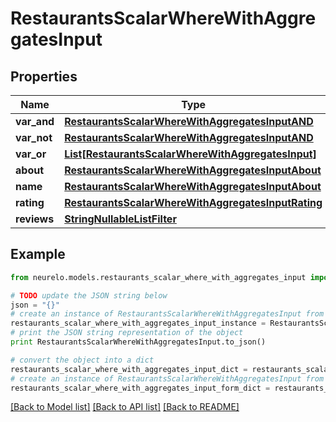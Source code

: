 # RestaurantsScalarWhereWithAggregatesInput


## Properties
Name | Type | Description | Notes
------------ | ------------- | ------------- | -------------
**var_and** | [**RestaurantsScalarWhereWithAggregatesInputAND**](RestaurantsScalarWhereWithAggregatesInputAND.md) |  | [optional] 
**var_not** | [**RestaurantsScalarWhereWithAggregatesInputAND**](RestaurantsScalarWhereWithAggregatesInputAND.md) |  | [optional] 
**var_or** | [**List[RestaurantsScalarWhereWithAggregatesInput]**](RestaurantsScalarWhereWithAggregatesInput.md) |  | [optional] 
**about** | [**RestaurantsScalarWhereWithAggregatesInputAbout**](RestaurantsScalarWhereWithAggregatesInputAbout.md) |  | [optional] 
**name** | [**RestaurantsScalarWhereWithAggregatesInputAbout**](RestaurantsScalarWhereWithAggregatesInputAbout.md) |  | [optional] 
**rating** | [**RestaurantsScalarWhereWithAggregatesInputRating**](RestaurantsScalarWhereWithAggregatesInputRating.md) |  | [optional] 
**reviews** | [**StringNullableListFilter**](StringNullableListFilter.md) |  | [optional] 

## Example

```python
from neurelo.models.restaurants_scalar_where_with_aggregates_input import RestaurantsScalarWhereWithAggregatesInput

# TODO update the JSON string below
json = "{}"
# create an instance of RestaurantsScalarWhereWithAggregatesInput from a JSON string
restaurants_scalar_where_with_aggregates_input_instance = RestaurantsScalarWhereWithAggregatesInput.from_json(json)
# print the JSON string representation of the object
print RestaurantsScalarWhereWithAggregatesInput.to_json()

# convert the object into a dict
restaurants_scalar_where_with_aggregates_input_dict = restaurants_scalar_where_with_aggregates_input_instance.to_dict()
# create an instance of RestaurantsScalarWhereWithAggregatesInput from a dict
restaurants_scalar_where_with_aggregates_input_form_dict = restaurants_scalar_where_with_aggregates_input.from_dict(restaurants_scalar_where_with_aggregates_input_dict)
```
[[Back to Model list]](../README.md#documentation-for-models) [[Back to API list]](../README.md#documentation-for-api-endpoints) [[Back to README]](../README.md)


